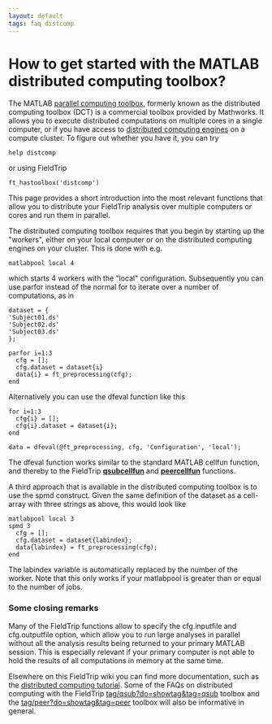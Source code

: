 ```yaml
---
layout: default
tags: faq distcomp
---
```



#  How to get started with the MATLAB distributed computing toolbox? 

The MATLAB [parallel computing toolbox](http://www.mathworks.com/products/index.html), formerly known as the distributed computing toolbox (DCT) is a commercial toolbox provided by Mathworks. It allows you to execute distributed computations on multiple cores in a single computer, or if you have access to [distributed computing engines](http://www.mathworks.com/products/distriben/index.html) on a compute cluster. To figure out whether you have it, you can try

    help distcomp

or using FieldTrip

    ft_hastoolbox('distcomp')

This page provides a short introduction into the most relevant functions that allow you to distribute your FieldTrip analysis over multiple computers or cores and run them in parallel.

The distributed computing toolbox requires that you begin by starting up the "workers", either on your local computer or on the distributed computing engines on your cluster. This is done with e.g. 

    matlabpool local 4

which starts 4 workers with the "local" configuration. Subsequently you can use parfor instead of the normal for to iterate over a number of computations, as in

	
	dataset = {
	'Subject01.ds'
	'Subject02.ds'
	'Subject03.ds'
	};
	
	parfor i=1:3
	  cfg = [];
	  cfg.dataset = dataset{i}
	  data{i} = ft_preprocessing(cfg);
	end

   
Alternatively you can use the dfeval function like this

	
	for i=1:3
	  cfg{i} = [];
	  cfg{i}.dataset = dataset{i};
	end
	
	data = dfeval(@ft_preprocessing, cfg, 'Configuration', 'local');


The dfeval function works similar to the standard MATLAB cellfun function, and thereby to the FieldTrip **[qsubcellfun](/reference/qsubcellfun)** and **[peercellfun](/reference/peercellfun)** functions. 

A third approach that is available in the distributed computing toolbox is to use the spmd construct. Given the same definition of the dataset as a cell-array with three strings as above, this would look like

	
	matlabpool local 3
	spmd 3
	  cfg = [];
	  cfg.dataset = dataset{labindex};
	  data{labindex} = ft_preprocessing(cfg);
	end


The labindex variable is automatically replaced by the number of the worker. Note that this only works if your matlabpool is greater than or equal to the number of jobs.

### Some closing remarks

Many of the FieldTrip functions allow to specify the cfg.inputfile and cfg.outputfile option, which allow you to run large analyses in parallel without all the analysis results being returned to your primary MATLAB session. This is especially relevant if your primary computer is not able to hold the results of all computations in memory at the same time.

Elsewhere on this FieldTrip wiki you can find more documentation, such as the [distributed computing tutorial](/tutorial/distributedcomputing). Some of the FAQs on distributed computing with the FieldTrip [tag/qsub?do=showtag&tag=qsub](/tag/qsub?do=showtag&tag=qsub) toolbox and the [tag/peer?do=showtag&tag=peer](/tag/peer?do=showtag&tag=peer) toolbox will also be informative in general. 



 

 



